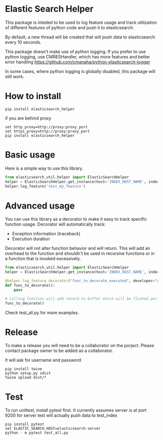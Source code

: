 # Elastic Search Helper
This package is inteded to be used to log feature usage and track utilization of different features of python code and push it to elasticsearch.

By default, a new thread will be created that will push data to elasticsearch every 10 seconds.

This package doesn't make use of python logging. If you prefer to use python logging, use CMRESHandler, which has more features and better error handling
https://github.com/cmanaha/python-elasticsearch-logger

In some cases, where python logging is globally disabled, this package will still work.

# How to install
```
pip install elasticsearch_helper
```
if you are behind proxy

```
set http_proxy=http://proxy:proxy_port
set https_proxy=http://proxy:proxy_port
pip install elasticsearch_helper
```

# Basic usage
Here is a simple way to use this library.

```python
from elasticsearch_util.helper import ElasticSearchHelper
helper = ElasticSearchHelper.get_instance(host='INDEX_HOST_NAME', index='test_index')
helper.log_feature('test_my_feature')
```

# Advanced usage
You can use this library as a decorator to make it easy to track specific function usage. Decorator will automatically track:
- Exception information (traceback)
- Execution duration

Decorator will not alter function behavior and will return. This will add an overhead to the function and shouldn't be used in recursive functions or in a function that is invoked excessively.

```python
from elasticsearch_util.helper import ElasticSearchHelper
helper = ElasticSearchHelper.get_instance(host='INDEX_HOST_NAME', index='test_index')

@helper.log_feature_decorator("func_to_decorate_executed", developer="gehad")
def func_to_decorate():
    pass

# calling function will add record to buffer which will be flushed periodically if auto_flush is enabled
func_to_decorate()
```
Check test_all.py for more examples.

# Release
To make a release you will need to be a collaborator on the porject. Please contact package owner to be added as a collaborator.

It will ask for username and password
```
pip install twine
python setup.py sdist
twine upload dist/*
```

# Test
To run unittest, install pytest first. It currently assumes server is at port 9200 for server
test will actually push data to test_index
```
pip install pytest
set ELASTIC_SEARCH_HOST=elasticsearch-server
python - m pytest test_all.py

```